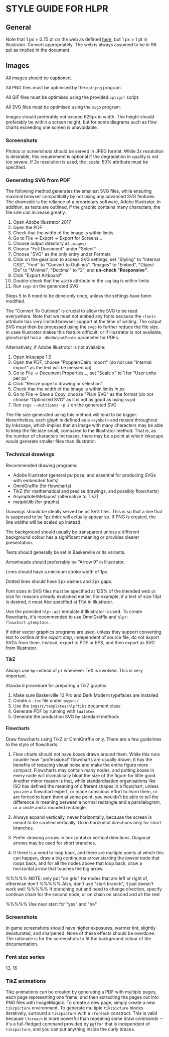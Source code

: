 # STYLE GUIDE FOR HLPR

## General

Note that 1 px = 0.75 pt on the web as defined [here](https://www.w3.org/TR/css3-values/#absolute-lengths), but 1 px = 1 pt in Illustrator. Convert appropriately. The web is always assumed to be in 96 ppi as implied in the document.

## Images

All images should be captioned.

All PNG files must be optimised by the `optipng` program.

All GIF files must be optimised using the provided `optigif` script.

All SVG files must be optimised using the `svgo` program.

Images should preferably not exceed 625px in width. The height should preferably be within a screen height, but for some diagrams such as flow charts exceeding one screen is unavoidable.

### Screenshots

Photos or screenshots should be served in JPEG format. While 2x resolution is desirable, this requirement is optional if the degradation in quality is not too severe. If 2x resolution is used, the :scale: 50% attribute must be specified.

### Generating SVG from PDF

The following method generates the smallest SVG files, while ensuring maximal browser compatibility by not using any advanced SVG features. The downside is the reliance of a proprietary software, Adobe Illustrator. In addition, as texts are outlined, if the graphic contains many characters, the file size can increase greatly.

1. Open Adobe Illustrator 2017
2. Open the PDF
3. Check that the width of the image is within limits
4. Go to File -> Export -> Export for Screens...
5. Choose output directory as `images/`
6. Choose "Full Document" under "Select"
7. Choose "SVG" as the only entry under Formats
8. Click on the gear icon to access SVG settings, set "Styling" to "Internal CSS", "Font" to "Convert to Outlines", "Images" to "Embed", "Object IDs" to "Minimal", "Decimal" to "2", and **un-check "Responsive"**.
9. Click "Export Artboard"
10. Double-check that the `width` attribute in the `svg` tag is within limits
11. Run `svgo` on the generated SVG

Steps 5 to 8 need to be done only once, unless the settings have been modified.

The "Convert To Outlines" is crucial to allow the SVG to be read everywhere. Note that we must not embed any fonts because the `<font>` attribute has very limited browser support at the time of writing. The output SVG must then be processed using the `svgo` to further reduce the file size. In case Illustrator makes this feature difficult, or if Illustrator is not available, ghostscript has a `-dNoOutputFonts` parameter for PDFs.

Alternatively, if Adobe Illustrator is not available:

1. Open Inkscape 1.0
2. Open the PDF, choose "Poppler/Cairo import" (do not use "Internal import" as the text will be messed up)
3. Go to File -> Document Properties..., set "Scale x" to 1 for "User units per px"
4. Click "Resize page to drawing or selection"
5. Check that the width of the image is within limits *in px*
6. Go to File -> Save a Copy, choose "Plain SVG" as the format (do not choose "Optimized SVG" as it is not as good as using `svgo`)
7. Run `svgo --multipass -p 2` on the generated SVG

The file size generated using this method will tend to be bigger. Nevertheless, each glyph is defined as a `<symbol>` and reused throughout by Inkscape, which implies that an image with many characters may be able to keep the file size small, compared to the Illustrator method. That is, as the number of characters increases, there may be a point at which Inkscape would generate smaller files than Illustrator.

### Technical drawings

Recommended drawing programs:

- Adobe Illustrator (general purpose, and essential for producing SVGs with embedded fonts)
- OmniGraffle (for flowcharts)
- TikZ (for mathematical and precise drawings, and possibly flowcharts)
- Asymptote/Metapost (alternative to TikZ)
- matplotlib (for graphs)

Drawings should be ideally served be as SVG files. This is so that a line that is supposed to be 1px thick will actually appear so. If PNG is created, the line widths will be scaled up instead.

The background should usually be transparent unless a different background colour has a significant meaning or provides clearer presentation.

Texts should generally be set in Baskerville or its variants.

Arrowheads should preferrably be "Arrow 9" in Illustrator.

Lines should have a minimum stroke width of 1px.

Dotted lines should have 2px dashes and 2px gaps.

Font sizes in SVG files must be specified at 125% of the intended web `pt` size for reasons already explained earlier. For example, if a text of size 13pt is desired, it must Abe specified at 17pt in Illustrator.

Use the provided `hlpr.ait` template if Illustrator is used. To create flowcharts, it's recommended to use OmniGraffle and `hlpr-flowchart.gtemplate`.

If other vector graphics programs are used, unless they support converting text to outline *at the export step*, independent of source file, do not export SVGs from them. Instead, export to PDF or EPS, and then export as SVG from Illustrator.

#### TikZ

Always use `bp` instead of `pt` whenever TeX is involved. This is very important.

Standard procedure for preparing a TikZ graphic:

1. Make sure Baskerville 10 Pro and Dark Modern typefaces are installed
2. Create a `.tex` file under `imgsrc/`
3. Use the `imgsrc/templates/hlprtikz` document class
4. Generate PDF by running with `lualatex`
5. Generate the production SVG by standard methods

#### Flowcharts

Draw flowcharts using TikZ or OmniGraffle only. There are a few guidelines to the style of flowcharts:

1. Flow charts should not have boxes drawn around them. While this runs counter how "professional" flowcharts are usually drawn, it has the benefits of reducing visual noise and make the entire figure more compact. Flowcharts may contain many nodes, and putting boxes in every node will dramatically bloat the size of the figure for little good. Another minor reason is that, while standardisation organisations like ISO has defined the meaning of different shapes in a flowchart, unless you are a flowchart expert, or made conscious effort to learn them, or are forced to learn them at some point, you wouldn't be able to tell the difference in meaning between a normal rectangle and a parallelogram, or a circle and a rounded rectangle.

2. Always expand vertically, never horizontally, because the screen is meant to be scrolled vertically. Go in horizontal directions only for short branches.

3. Prefer drawing arrows in horizontal or vertical directions. Diagonal arrows may be used for short branches.

4. If there is a need to loop back, and there are multiple points at which this can happen, draw a big continuous arrow starting the *lowest* node that loops back, and for all the nodes above that loop back, draw a horizontal arrow that touches the big arrow.


%%%%% NOTE: only put "on grid" for nodes that are left or right of, otherwise don't
  %%%%% Also, don't use "start branch", it just doesn't work well
  %%%%% If branching out and need to change direction, specify continue chain for the second node, or on chain on second and all the rest

  %%%%% Use near start for "yes" and "no"

### Screenshots

In game screenshots should have higher exposures, warmer tint, slightly desaturated, and sharpened. None of these effects should be overdone. The rationale is for the screenshots to fit the background colour of the documentation.

### Font size series

13, 16

### TikZ animations

Tikz animations can be created by generating a PDF with multiple pages, each page representing one frame, and then extracting the pages out into PNG files with ImageMagick. To create a new page, simply create a new `tikzpicture` environment. To generate multiple `tikzpicture` blocks iteratively, surround a `tikzpicture` with a `\foreach` construct. This is valid because `\foreach` is more powerful than repeating some draw commands -- it's a full-fledged command provided by `pgffor` that is independent of `tikzpicture`, and you can put anything inside the curly braces.

